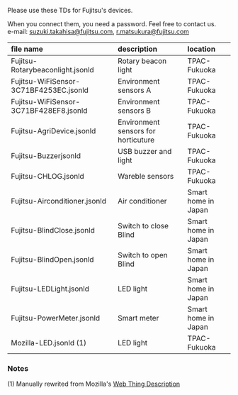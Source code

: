 Please use these TDs for Fujitsu's devices.

When you connect them, you need a password. Feel free to contact us.  
e-mail: suzuki.takahisa@fujitsu.com, r.matsukura@fujitsu.com

| file name | description | location |
|:--|:--|:--|
| Fujitsu-Rotarybeaconlight.jsonld | Rotary beacon light | TPAC-Fukuoka |
| Fujitsu-WiFiSensor-3C71BF4253EC.jsonld | Environment sensors A | TPAC-Fukuoka |
| Fujitsu-WiFiSensor-3C71BF428EF8.jsonld | Environment sensors B | TPAC-Fukuoka |
| Fujitsu-AgriDevice.jsonld | Environment sensors for horticuture | TPAC-Fukuoka |
| Fujitsu-Buzzerjsonld | USB buzzer and light | TPAC-Fukuoka |
| Fujitsu-CHLOG.jsonld | Wareble sensors | TPAC-Fukuoka |
| Fujitsu-Airconditioner.jsonld | Air conditioner | Smart home in Japan |
| Fujitsu-BlindClose.jsonld | Switch to close Blind | Smart home in Japan |
| Fujitsu-BlindOpen.jsonld | Switch to open Blind | Smart home in Japan |
| Fujitsu-LEDLight.jsonld | LED light | Smart home in Japan |
| Fujitsu-PowerMeter.jsonld | Smart meter | Smart home in Japan |
| Mozilla-LED.jsonld (1) | LED light | TPAC-Fukuoka |

### Notes
(1) Manually rewrited from Mozilla's [Web Thing Description][1]

[1]:https://iot.mozilla.org/wot/
